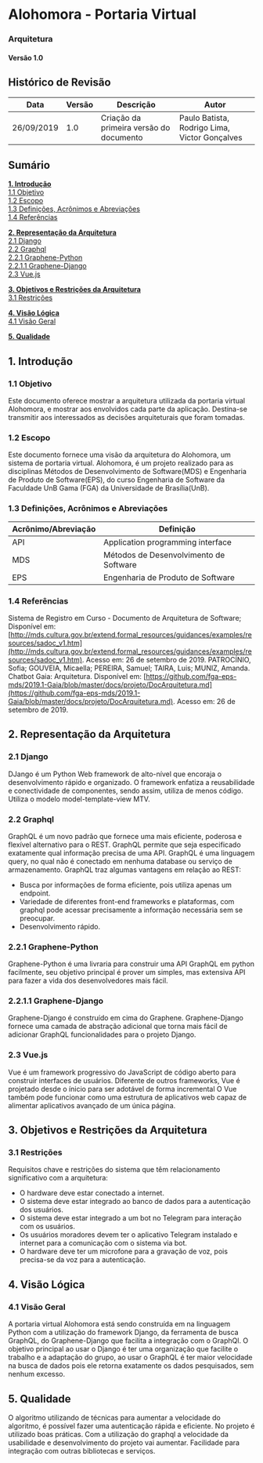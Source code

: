 # Alohomora - Portaria Virtual

### Arquitetura
#### Versão 1.0

## Histórico de Revisão
| Data         |  Versão  |                        Descrição                        |   Autor  |
| ------------- | ----------- | ---------------------------------------------------- | ---------- |
|  26/09/2019  | 1.0 | Criação da primeira versão do documento | Paulo Batista, Rodrigo Lima, Victor Gonçalves |

## Sumário
__[1. Introdução](#_1-introdução)__\
[1.1 Objetivo](#_11-objetivo)\
[1.2 Escopo](#_12-escopo)\
[1.3 Definições, Acrônimos e Abreviações](#_13-definições-acrônimos-e-abreviações)\
[1.4 Referências](#_14-referências)

__[2. Representação da Arquitetura](#_2-representação-da-arquitetura)__\
[2.1 Django](#_21-django)\
[2.2 Graphql](#_22-graphql)\
[2.2.1 Graphene-Python](#_221-graphene-python)\
[2.2.1.1 Graphene-Django](#_2211-graphene-django)\
[2.3 Vue.js](#_23-vue.js)

__[3. Objetivos e Restrições da Arquitetura](#_3-objetivos-e-restrições-da-arquitetura)__\
[3.1 Restrições](#_31-restrições)

__[4. Visão Lógica](#_4-visão-lógica)__\
[4.1 Visão Geral](#_41-visão-geral)

__[5. Qualidade](#_5-qualidade)__


## 1. Introdução
### 1.1 Objetivo
Este documento oferece mostrar a arquitetura utilizada da portaria virtual Alohomora, e     mostrar aos envolvidos cada parte da aplicação. Destina-se transmitir aos interessados as decisões arquiteturais que foram tomadas.

### 1.2 Escopo
Este documento fornece uma visão da arquitetura do Alohomora, um sistema de portaria virtual.
Alohomora, é um projeto realizado para as disciplinas Métodos de Desenvolvimento de Software(MDS) e Engenharia de Produto de Software(EPS), do curso Engenharia de Software da Faculdade UnB Gama (FGA) da Universidade de Brasília(UnB).

### 1.3 Definições, Acrônimos e Abreviações
| Acrônimo/Abreviação | Definição |
| ----------------------------- | ------------ |
| API | Application programming interface |
| MDS | Métodos de Desenvolvimento de Software |
| EPS | Engenharia de Produto de Software |

### 1.4 Referências
Sistema de Registro em Curso - Documento de Arquitetura de Software; Disponível em: [http://mds.cultura.gov.br/extend.formal_resources/guidances/examples/resources/sadoc_v1.htm](http://mds.cultura.gov.br/extend.formal_resources/guidances/examples/resources/sadoc_v1.htm). Acesso em: 26 de setembro de 2019.
PATROCÍNIO, Sofia; GOUVEIA, Micaella; PEREIRA, Samuel; TAIRA, Luis; MUNIZ, Amanda. Chatbot Gaia: Arquitetura. Disponível em: [https://github.com/fga-eps-mds/2019.1-Gaia/blob/master/docs/projeto/DocArquitetura.md](https://github.com/fga-eps-mds/2019.1-Gaia/blob/master/docs/projeto/DocArquitetura.md). Acesso em: 26 de setembro de 2019.

## 2. Representação da Arquitetura
### 2.1 Django
DJango é um Python Web framework de alto-nível que encoraja o desenvolvimento rápido e organizado. O framework enfatiza a reusabilidade e conectividade de componentes, sendo assim, utiliza de menos código.
Utiliza o modelo model-template-view MTV.
### 2.2 Graphql
GraphQL é um novo padrão que fornece uma mais eficiente, poderosa e flexível alternativo para o REST. GraphQL permite que seja especificado exatamente qual informação precisa de uma API.
GraphQL é uma  linguagem query, no qual não é conectado em nenhuma database ou serviço de armazenamento.
GraphQL traz algumas vantagens em relação ao REST:
 * Busca por informações de forma eficiente, pois utiliza apenas um endpoint.
 * Variedade de diferentes front-end frameworks e plataformas, com graphql pode acessar precisamente a informação necessária sem se preocupar.
 * Desenvolvimento rápido.

### 2.2.1 Graphene-Python
Graphene-Python é uma livraria para construir uma API GraphQL em python facilmente, seu objetivo principal é prover um simples, mas extensiva API para fazer a vida dos desenvolvedores mais fácil.

### 2.2.1.1 Graphene-Django
Graphene-Django é construído em cima do Graphene. Graphene-Django fornece uma camada de abstração adicional que torna mais fácil de adicionar GraphQL funcionalidades para o projeto Django.

### 2.3 Vue.js
Vue é um framework progressivo do JavaScript de código aberto para construir interfaces de usuários. Diferente de outros frameworks, Vue é projetado desde o ínicio para ser adotável de forma incremental O Vue também pode funcionar como uma estrutura de aplicativos web capaz de alimentar aplicativos avançado de um única página. 

## 3. Objetivos e Restrições da Arquitetura
### 3.1 Restrições
Requisitos chave e restrições do sistema que têm relacionamento significativo com a arquitetura:
 * O hardware deve estar conectado a internet.
 * O sistema deve estar integrado ao banco de dados para a autenticação dos usuários.
 * O sistema deve estar integrado a um bot no Telegram para interação com os usuários.
 * Os usuários moradores devem ter o aplicativo Telegram instalado e internet para a comunicação com o sistema via bot.
 * O hardware deve ter um microfone para a gravação de voz, pois precisa-se da voz para a autenticação.

## 4. Visão Lógica
### 4.1 Visão Geral
A portaria virtual Alohomora está sendo construída em na linguagem Python com a utilização do framework Django, da ferramenta de busca GraphQL, do Graphene-Django que facilita a integração com o GraphQl. O objetivo principal ao usar o Django é ter uma organização que facilite o trabalho e a adaptação do grupo, ao usar o GraphQL é ter maior velocidade na busca de dados pois ele retorna exatamente os dados pesquisados, sem nenhum excesso.
## 5. Qualidade
O algoritmo utilizando de técnicas para aumentar a velocidade do algoritmo, é possível fazer uma  autenticação rápida e eficiente.
No projeto é utilizado boas práticas. 
Com a utilização do graphql a velocidade da usabilidade e desenvolvimento do projeto vai aumentar.
Facilidade para integração com outras bibliotecas e serviços.
